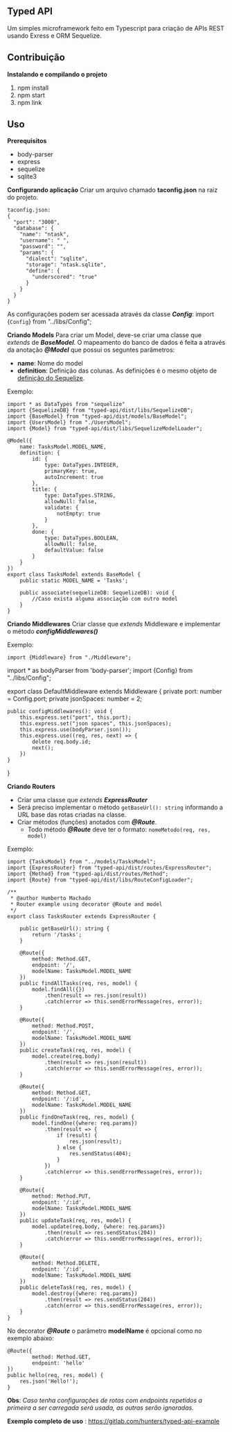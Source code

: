 Typed API
---------

Um simples microframework feito em Typescript para criação de APIs REST usando Exress e ORM Sequelize. 

Contribuição
------------
**Instalando e compilando o projeto**
 1. npm install
 2. npm start
 3. npm link

Uso
---
**Prerequisitos**

 - body-parser
 - express
 - sequelize
 - sqlite3

**Configurando aplicação**
Criar um arquivo chamado **taconfig.json** na raiz do projeto.

    taconfig.json:
    {
      "port": "3000",
      "database": {
        "name": "ntask",
        "username": " ",
        "password": "",
        "params": {
          "dialect": "sqlite",
          "storage": "ntask.sqlite",
          "define": {
            "underscored": "true"
          }
        }
      }
    }

As configurações podem ser acessada através da classe ***Config***:
import {`Config`} from "../libs/Config";

**Criando Models**
Para criar um Model, deve-se criar uma classe que *extends* de ***BaseModel***.
O mapeamento do banco de dados é feita a através da anotação ***@Model*** que possui os seguntes parâmetros:

 - **name**: Nome do model
 - **definition**: Definição das colunas. As definições é o mesmo objeto de [definição do Sequelize](http://docs.sequelizejs.com/en/v3/docs/models-definition/).

Exemplo:

    import * as DataTypes from "sequelize"
    import {SequelizeDB} from "typed-api/dist/libs/SequelizeDB";
    import {BaseModel} from "typed-api/dist/models/BaseModel";
    import {UsersModel} from "./UsersModel";
    import {Model} from "typed-api/dist/libs/SequelizeModelLoader";
    
    @Model({
        name: TasksModel.MODEL_NAME,
        definition: {
            id: {
                type: DataTypes.INTEGER,
                primaryKey: true,
                autoIncrement: true
            },
            title: {
                type: DataTypes.STRING,
                allowNull: false,
                validate: {
                    notEmpty: true
                }
            },
            done: {
                type: DataTypes.BOOLEAN,
                allowNull: false,
                defaultValue: false
            }
        }
    })
    export class TasksModel extends BaseModel {
        public static MODEL_NAME = 'Tasks';
    
        public associate(sequelizeDB: SequelizeDB): void {
            //Caso exista alguma associação com outro model
        }
    }

**Criando Middlewares**
Criar classe que *extends* Middleware e implementar o método ***configMiddlewares()***

Exemplo:

    import {Middleware} from "./Middleware";
import * as bodyParser from 'body-parser';
import {Config} from "../libs/Config";

export class DefaultMiddleware extends Middleware {
    private port: number = Config.port;
    private jsonSpaces: number = 2;

    public configMiddlewares(): void {
        this.express.set("port", this.port);
        this.express.set("json spaces", this.jsonSpaces);
        this.express.use(bodyParser.json());
        this.express.use((req, res, next) => {
            delete req.body.id;
            next();
        })
    }
}

**Criando Routers**

 - Criar uma classe que *extends* ***ExpressRouter***
 - Será preciso implementar o método `getBaseUrl(): string` informando a
   URL base das rotas criadas na classe.
 - Criar métodos (funções) anotados com ***@Route***.
	 - Todo método ***@Route*** deve ter o formato: `nomeMetodo(req, res, model)`

Exemplo:

    import {TasksModel} from "../models/TasksModel";
    import {ExpressRouter} from "typed-api/dist/routes/ExpressRouter";
    import {Method} from "typed-api/dist/routes/Method";
    import {Route} from "typed-api/dist/libs/RouteConfigLoader";
    
    /**
     * @author Humberto Machado
     * Router example using decorator @Route and model
     */
    export class TasksRouter extends ExpressRouter {
    
        public getBaseUrl(): string {
            return '/tasks';
        }
    
        @Route({
            method: Method.GET,
            endpoint: '/',
            modelName: TasksModel.MODEL_NAME
        })
        public findAllTasks(req, res, model) {
            model.findAll({})
                .then(result => res.json(result))
                .catch(error => this.sendErrorMessage(res, error));
        }
  
        @Route({
            method: Method.POST,
            endpoint: '/',
            modelName: TasksModel.MODEL_NAME
        })
        public createTask(req, res, model) {
            model.create(req.body)
                .then(result => res.json(result))
                .catch(error => this.sendErrorMessage(res, error));
        }
    
        @Route({
            method: Method.GET,
            endpoint: '/:id',
            modelName: TasksModel.MODEL_NAME
        })
        public findOneTask(req, res, model) {
            model.findOne({where: req.params})
                .then(result => {
                    if (result) {
                        res.json(result);
                    } else {
                        res.sendStatus(404);
                    }
                })
                .catch(error => this.sendErrorMessage(res, error));
        }
    
        @Route({
            method: Method.PUT,
            endpoint: '/:id',
            modelName: TasksModel.MODEL_NAME
        })
        public updateTask(req, res, model) {
            model.update(req.body, {where: req.params})
                .then(result => res.sendStatus(204))
                .catch(error => this.sendErrorMessage(res, error));
        }
    
        @Route({
            method: Method.DELETE,
            endpoint: '/:id',
            modelName: TasksModel.MODEL_NAME
        })
        public deleteTask(req, res, model) {
            model.destroy({where: req.params})
                .then(result => res.sendStatus(204))
                .catch(error => this.sendErrorMessage(res, error));
        }
    }

No decorator ***@Route*** o parâmetro **modelName** é opcional como no exemplo abaixo:

    @Route({
            method: Method.GET,
            endpoint: 'hello'
    })
    public hello(req, res, model) {
        res.json('Hello!');
    }
    
**Obs**: *Caso tenha configurações de rotas com endpoints repetidos a primeira a ser carregada será usada, as outras serão ignoradas.*

**Exemplo completo de uso** : https://gitlab.com/hunters/typed-api-example